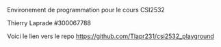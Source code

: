 Environement de programmation pour le cours CSI2532

Thierry Laprade
#300067788

Voici le lien vers le repo https://github.com/Tlapr231/csi2532_playground

